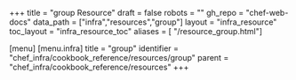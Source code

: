 +++
title = "group Resource"
draft = false
robots = ""
gh_repo = "chef-web-docs"
data_path = ["infra","resources","group"]
layout = "infra_resource"
toc_layout = "infra_resource_toc"
aliases = [ "/resource_group.html"]

[menu]
  [menu.infra]
    title = "group"
    identifier = "chef_infra/cookbook_reference/resources/group"
    parent = "chef_infra/cookbook_reference/resources"
+++

<!-- The contents of this page are automatically generated from the group.yaml file in the data directory. -->
<!-- To suggest a change, edit the https://github.com/chef/chef/blob/main/lib/chef/resource/group.rb file
      and submit a pull request to the https://github.com/chef/chef repository. -->
